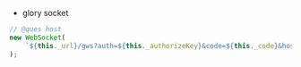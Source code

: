 -   glory socket

```ts
// @ques host
new WebSocket(
    `${this._url}/gws?auth=${this._authorizeKey}&code=${this._code}&host=${host}`,
);
```
